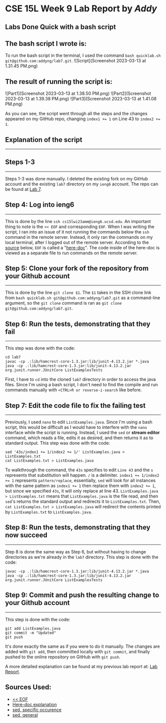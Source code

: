 # CSE 15L Week 9 Lab Report by *Addy*

## Labs Done Quick with a bash script

The bash script I wrote is:
---
To run the bash script in the terminal, I used the command `bash quicklab.sh git@github.com:addyng/lab7.git`.
![Script](Screenshot 2023-03-13 at 1.31.45 PM.png)

The result of running the script is:
---
![Part1](Screenshot 2023-03-13 at 1.38.50 PM.png)
![Part2](Screenshot 2023-03-13 at 1.39.38 PM.png)
![Part3](Screenshot 2023-03-13 at 1.41.08 PM.png)

As you can see, the script went through all the steps and the changes appeared on my GitHub repo, changing `index1 += 1` on Line 43 to `index2 += 1`.

## Explanation of the script
---

## Steps 1-3
---
Steps 1-3 was done manually. I deleted the existing fork on my GitHub account and the existing `lab7` directory on my `ieng6` account. The repo can be found at [Lab 7](https://github.com/ucsd-cse15l-w23/lab7).

## Step 4: Log into ieng6
---
This is done by the line `ssh cs15lwi23amm@ieng6.ucsd.edu`. An important thing to note is the `<< EOF` and corresponding `EOF`. When I was writing the script, I ran into an issue of it not running the commands below the `ssh` command in the remote server. Instead, it only ran the commands on my local terminal, after I logged out of the remote server. According to the [source](https://stackoverflow.com/questions/45608019/bash-script-that-will-continue-execution-on-a-remote-server-after-sshing-onto-i) below, `EOF` is called a "[here-doc](https://phoenixnap.com/kb/bash-heredoc#:~:text=A%20HereDoc%20is%20a%20multiline,neater%20and%20easier%20to%20understand.)". The code inside of the here-doc is viewed as a separate file to run commands on the remote server.

## Step 5: Clone your fork of the repository from your Github account
---
This is done by the line `git clone $1`. The `$1` takes in the SSH clone link from `bash quicklab.sh git@github.com:addyng/lab7.git` as a command-line argument, so the `git clone` command is ran as `git clone git@github.com:addyng/lab7.git`.

## Step 6: Run the tests, demonstrating that they fail
---
This step was done with the code:
```
cd lab7
javac -cp .:lib/hamcrest-core-1.3.jar:lib/junit-4.13.2.jar *.java
java -cp .:lib/hamcrest-core-1.3.jar:lib/junit-4.13.2.jar org.junit.runner.JUnitCore ListExamplesTests
```
First, I have to `cd` into the cloned `lab7` directory in order to access the java files. Since I'm using a bash script, I don't need to find the compile and run commands manually with `<CTRL>R or reverse-i-search` like before.

## Step 7: Edit the code file to fix the failing test
---
Previously, I used `nano` to edit `ListExamples.java`. Since I'm using a bash script, this would be difficult as I would have to interfere with the `nano` interface while the script is running. Instead, I used the `sed` or **stream editor** command, which reads a file, edits it as desired, and then returns it as to standard output.
This step was done with the code:
```
sed '43s/index1 += 1/index2 += 1/' ListExamples.java > ListExamples.txt
cat ListExamples.txt > ListExamples.java
```
To walkthrough the command, the `43s` specifies to edit `Line 43` and the `s` represents that substitution will happen. `/` is a delimiter. `index1 += 1/index2 += 1` represents `pattern/replace`, essentially, `sed` will look for all instances with the same pattern as `index1 += 1` then replace them with `index2 += 1`, but since we specified `43s`, it will only replace at line 43. `ListExamples.java > ListExamples.txt` means that `ListExamples.java` is the file read, and then `sed`'s returns the standard output and redirects it to `ListExamples.txt`. Then, `cat ListExamples.txt > ListExamples.java` will redirect the contents printed by `ListExamples.txt` to `ListExamples.java`.

## Step 8: Run the tests, demonstrating that they now succeed
---
Step 8 is done the same way as Step 6, but without having to change directories as we're already in the `lab7` directory.
This step is done with the code:
```
javac -cp .:lib/hamcrest-core-1.3.jar:lib/junit-4.13.2.jar *.java
java -cp .:lib/hamcrest-core-1.3.jar:lib/junit-4.13.2.jar org.junit.runner.JUnitCore ListExamplesTests
```

## Step 9: Commit and push the resulting change to your Github account
---
This step is done with the code:
```
git add ListExamples.java
git commit -m "Updated"
git push
```
It's done exactly the same as if you were to do it manually. The changes are added with `git add`, then committed locally with `git commit`, and finally pushed to the online repository on GitHub with `git push`. 

A more detailed explanation can be found at my previous lab report at: [Lab Report](https://addyng.github.io/cse15l-lab-reports/lab7).

## Sources Used:
* [<< EOF](https://stackoverflow.com/questions/45608019/bash-script-that-will-continue-execution-on-a-remote-server-after-sshing-onto-i)
* [Here-doc explanation](https://phoenixnap.com/kb/bash-heredoc#:~:text=A%20HereDoc%20is%20a%20multiline,neater%20and%20easier%20to%20understand.)
* [sed, specific occurence](https://unix.stackexchange.com/questions/587916/using-sed-to-replace-nth-occurrence-of-a-word)
* [sed, general](https://www.geeksforgeeks.org/sed-command-in-linux-unix-with-examples/)
